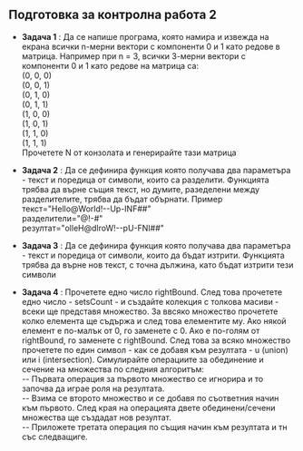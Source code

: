 ## Подготовка за контролна работа 2 ##

- **Задача 1** : Да се напише програма, която намира и извежда на екрана всички n-мерни вектори с компоненти 0 и 1 като редове в матрица. Например при n = 3, всички 3-мерни вектори с компоненти 0 и 1 като редове на матрица са: </br>(0, 0, 0)</br> (0, 0, 1)</br> (0, 1, 0)</br> (0, 1, 1)</br> (1, 0, 0)</br> (1, 0, 1)</br> (1, 1, 0)</br> (1, 1, 1)</br> Прочетете N от конзолата и генерирайте тази матрица

- **Задача 2** : Да се дефинира функция която получава два параметъра - текст и поредица от символи, които са разделити. Функцията трябва да върне същия текст, но думите, разеделени между разделителите, трябва да бъдат обърнати. Пример </br> текст="Hello@World!--Up-INF##" </br>разделители="@!-#"</br>резултат="olleH@dlroW!--pU-FNI##"

- **Задача 3** : Да се дефинира функция която получава два параметъра - текст и поредица от символи, които да бъдат изтрити. Функцията трябва да върне нов текст, с точна дължина, като бъдат изтрити тези символи

- **Задача 4** : Прочетете едно число rightBound. След това прочетете едно число - setsCount - и създайте колекция с толкова масиви - всеки ще представя множество. За ввсяко множество прочетете колко елемента ще съдържа и след това елементите му. Ако някой елемент е по-малък от 0, го заменете с 0. Ако е по-голям от rightBound, го заменете с rightBound. След това за всяко множество прочетете по един символ - как се добавя към резултата - u (union) или i (intersection). Симулирайте операциите за обединение и сечение на множества по следния алгоритъм:</br>
-- Първата операция за първото множество се игнорира и то започва да играе роля на резултата. </br>
-- Взима се второто множество и се добавя по съответния начин към първото. След края на операцията двете обединени/сечени множества ще създадат нов резултат.</br> 
-- Приложете третата операция по същия начин към резултата и тн със следващиге.